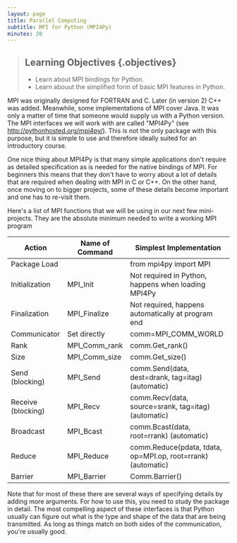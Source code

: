 ```yaml
---
layout: page
title: Parallel Computing
subtitle: MPI for Python (MPI4Py)
minutes: 20
---
```

> ## Learning Objectives {.objectives}
>
> *   Learn about MPI bindings for Python.
> *   Learn abouut the simplified form of basic MPI features in Python.

MPI was originally designed for FORTRAN and C. Later (in version 2) C++ was added. Meanwhile, some implementations of MPI cover Java. It was only a matter of time that someone would supply us with a Python version. The MPI interfaces we will work with are called "MPI4Py" (see http://pythonhosted.org/mpi4py/). This is not the only package with this purpose, but it is simple to use and therefore ideally suited for an introductory course.

One nice thing about MPI4Py is that many simple applications don't require as detailed specification as is needed for the native bindings of MPI. For 
beginners this means that they don't have to worry about a lot of details that are required when dealing with MPI in C or C++. On the other hand, once moving on to bigger projects, some of these details become important and one has to re-visit them.

Here's a list of MPI functions that we will be using in our next few mini-projects. They are the absolute minimum needed to write a working MPI program

| Action | Name of Command | Simplest Implementation |
|-----------|----------|-----------------------------------------|
Package Load| | from mpi4py import MPI 
Initialization | MPI_Init | Not required in Python, happens when loading MPI4Py
Finalization | MPI_Finalize | Not required, happens automatically at program end
Communicator | Set directly | comm=MPI_COMM_WORLD
Rank | MPI_Comm_rank | comm.Get_rank()
Size | MPI_Comm_size | comm.Get_size()
Send (blocking) | MPI_Send | comm.Send(data,  dest=drank, tag=itag) (automatic)
Receive (blocking) | MPI_Recv | comm.Recv(data, source=srank, tag=itag) (automatic)
Broadcast | MPI_Bcast | comm.Bcast(data, root=rrank) (automatic)
Reduce | MPI_Reduce | comm.Reduce(pdata, tdata, op=MPI.op, root=rrank) (automatic)
Barrier | MPI_Barrier | Comm.Barrier()


Note that for most of these there are several ways of specifying details by adding more arguments. For how to use this, you need to study the package in detail. The most compelling aspect of these interfaces is that Python usually can figure out what is the type and shape of the data that are being transmitted. As long as things match on both sides of the communication, you're usually good.

